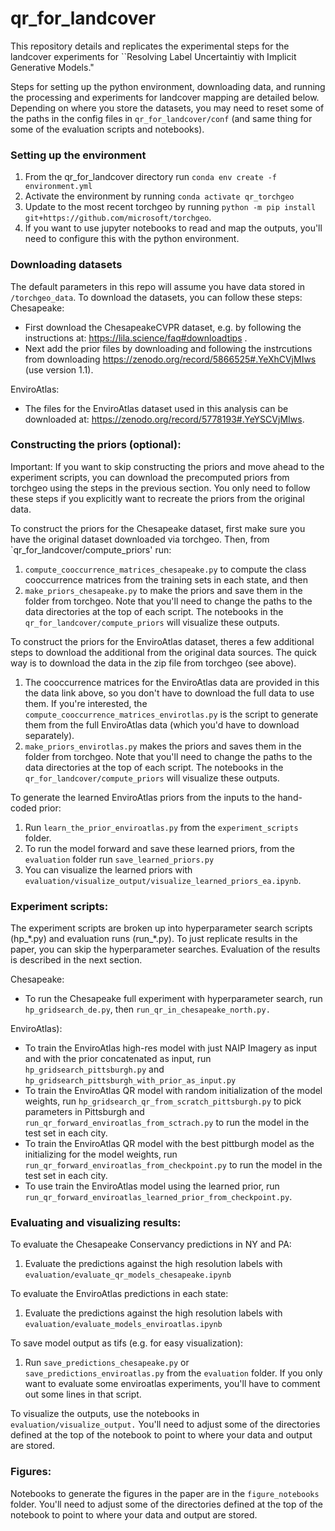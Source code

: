 # qr_for_landcover

This repository details and replicates the experimental steps for the landcover experiments for ``Resolving Label Uncertaintiy with Implicit Generative Models."

Steps for setting up the python environment, downloading data, and running the processing and experiments for landcover mapping are detailed below. Depending on where you store the datasets, you may need to reset some of the paths in the config files in `qr_for_landcover/conf` (and same thing for some of the evaluation scripts and notebooks).

### Setting up the environment
 1. From the qr_for_landcover directory run `conda env create -f environment.yml`
 2. Activate the environment by running `conda activate qr_torchgeo`
 3. Update to the most recent torchgeo by running `python -m pip install git+https://github.com/microsoft/torchgeo`.
 4. If you want to use jupyter notebooks to read and map the outputs, you'll need to configure this with the python environment.

### Downloading datasets
The default parameters in this repo will assume you have data stored in `/torchgeo_data`. To download the datasets, you can follow these steps:
Chesapeake:
- First download the ChesapeakeCVPR dataset, e.g. by following the instructions at: https://lila.science/faq#downloadtips .
- Next add the prior files by downloading and following the instrcutions from downloading https://zenodo.org/record/5866525#.YeXhCVjMIws (use version 1.1).
  
EnviroAtlas:
- The files for the EnviroAtlas dataset used in this analysis can be downloaded at: https://zenodo.org/record/5778193#.YeYSCVjMIws. 


### Constructing the priors (optional):
Important: If you want to skip constructing the priors and move ahead to the experiment scripts, you can download the precomputed priors from torchgeo using the steps in the previous section. You only need to follow these steps if you explicitly want to recreate the priors from the original data.

To construct the priors for the Chesapeake dataset, first make sure you have the original dataset downloaded via torchgeo. Then, from `qr_for_landcover/compute_priors' run:
1. `compute_cooccurrence_matrices_chesapeake.py` to compute the class cooccurrence matrices from the training sets in each state, and then 
2. `make_priors_chesapeake.py` to make the priors and save them in the folder from torchgeo.
Note that you'll need to change the paths to the data directories at the top of each script. The notebooks in the `qr_for_landcover/compute_priors` will visualize these outputs. 

To construct the priors for the EnviroAtlas dataset, theres a few additional steps to download the additional from the original data sources. The quick way is to download the data in the zip file from torchgeo (see above). 

1. The cooccurrence matrices for the EnviroAtlas data are provided in this the data link above, so you don't have to download the full data to use them. If you're interested, the `compute_cooccurrence_matrices_envirotlas.py` is the script to generate them from the full EnviroAtlas data (which you'd have to download separately). 
2. `make_priors_envirotlas.py` makes the priors and saves them in the folder from torchgeo.
Note that you'll need to change the paths to the data directories at the top of each script. The notebooks in the `qr_for_landcover/compute_priors` will visualize these outputs. 

To generate the learned EnviroAtlas priors from the inputs to the hand-coded prior: 
1. Run `learn_the_prior_enviroatlas.py` from the `experiment_scripts` folder. 
2. To run the model forward and save these learned priors, from the `evaluation` folder run `save_learned_priors.py`
3. You can visualize the learned priors with `evaluation/visualize_output/visualize_learned_priors_ea.ipynb`.

### Experiment scripts:
The experiment scripts are broken up into hyperparameter search scripts (hp_\*.py) and evaluation runs (run_\*.py). To just replicate results in the paper, you can skip the hyperparameter searches. Evaluation of the results is described in the next section.

Chesapeake:
- To run the Chesapeake full experiment with hyperparameter search, run `hp_gridsearch_de.py`, then `run_qr_in_chesapeake_north.py.` 

EnviroAtlas):
- To train the EnviroAtlas high-res model with just NAIP Imagery as input and with the prior concatenated as input, run `hp_gridsearch_pittsburgh.py` and `hp_gridsearch_pittsburgh_with_prior_as_input.py` 
- To train the EnviroAtlas QR model with random initialization of the model weights, run `hp_gridsearch_qr_from_scratch_pittsburgh.py` to pick parameters in Pittsburgh and `run_qr_forward_enviroatlas_from_sctrach.py` to run the model in the test set in each city. 
- To train the EnviroAtlas QR model with the best pittburgh model as the initializing for the model weights, run `run_qr_forward_enviroatlas_from_checkpoint.py` to run the model in the test set in each city. 
- To use train the EnviroAtlas model using the learned prior, run `run_qr_forward_enviroatlas_learned_prior_from_checkpoint.py`.

### Evaluating and visualizing results:
To evaluate the Chesapeake Conservancy predictions in NY and PA:
1. Evaluate the predictions against the high resolution labels with `evaluation/evaluate_qr_models_chesapeake.ipynb`

To evaluate the EnviroAtlas predictions in each state:
1. Evaluate the predictions against the high resolution labels with `evaluation/evaluate_models_enviroatlas.ipynb`

To save model output as tifs (e.g. for easy visualization):
1. Run `save_predictions_chesapeake.py` or `save_predictions_enviroatlas.py` from the `evaluation` folder. If you only want to evaluate some enviroatlas experiments, you'll have to comment out some lines in that script.

To visualize the outputs, use the notebooks in `evaluation/visualize_output.` You'll need to adjust some of the directories defined at the top of the notebook to point to where your data and output are stored.

### Figures:
Notebooks to generate the figures in the paper are in the `figure_notebooks` folder. You'll need to adjust some of the directories defined at the top of the notebook to point to where your data and output are stored.
